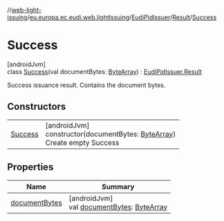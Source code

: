 //[web-light-issuing](../../../../../index.md)/[eu.europa.ec.eudi.web.lightIssuing](../../../index.md)/[EudiPidIssuer](../../index.md)/[Result](../index.md)/[Success](index.md)

# Success

[androidJvm]\
class [Success](index.md)(val documentBytes: [ByteArray](https://kotlinlang.org/api/latest/jvm/stdlib/kotlin/-byte-array/index.html)) : [EudiPidIssuer.Result](../index.md)

Success issuance result. Contains the document bytes.

## Constructors

| | |
|---|---|
| [Success](-success.md) | [androidJvm]<br>constructor(documentBytes: [ByteArray](https://kotlinlang.org/api/latest/jvm/stdlib/kotlin/-byte-array/index.html))<br>Create empty Success |

## Properties

| Name | Summary |
|---|---|
| [documentBytes](document-bytes.md) | [androidJvm]<br>val [documentBytes](document-bytes.md): [ByteArray](https://kotlinlang.org/api/latest/jvm/stdlib/kotlin/-byte-array/index.html) |
